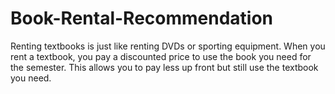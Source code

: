 # Book-Rental-Recommendation
Renting textbooks is just like renting DVDs or sporting equipment. When you rent a textbook, you pay a discounted price to use the book you need for the semester. This allows you to pay less up front but still use the textbook you need.
